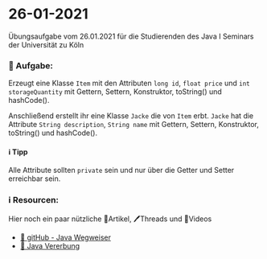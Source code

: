 # 26-01-2021
Übungsaufgabe vom 26.01.2021 für die Studierenden des Java I Seminars der Universität zu Köln



### 📝 Aufgabe:

Erzeugt eine Klasse ```Item``` mit den Attributen ```long id```, ```float price```  und ```int storageQuantity``` mit Gettern, Settern, Konstruktor,  toString() und hashCode(). 

Anschließend erstellt ihr eine Klasse ```Jacke``` die von ```Item``` erbt. ```Jacke``` hat die Attribute ```String description```, ```String name``` mit Gettern, Settern, Konstruktor,  toString() und hashCode().  

#### ℹ️ Tipp
Alle Attribute sollten ```private``` sein und nur über die Getter und Setter erreichbar sein.


### ℹ️ Resourcen:
Hier noch ein paar nützliche 📃Artikel, 🖊️Threads und 🎥Videos

- [📃 gitHub - Java Wegweiser](https://github.com/DH-Cologne/java-wegweiser/blob/master/articles/Arrays.md)
- [📃 Java Vererbung](https://github.com/DH-Cologne/java-wegweiser/blob/master/articles/Vererbung-I-Grundlagen.md)

